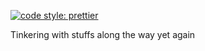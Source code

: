 [![code style: prettier](https://img.shields.io/badge/code_style-prettier-ff69b4.svg?style=flat-square)](https://github.com/prettier/prettier)

Tinkering with stuffs along the way yet again